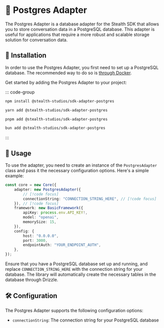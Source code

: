 # 🚀 Postgres Adapter

The Postgres Adapter is a database adapter for the Stealth SDK that allows you to store conversation data in a PostgreSQL database. This adapter is useful for applications that require a more robust and scalable storage solution for conversation data.

## 🚧 Installation

In order to use the Postgres Adapter, you first need to set up a PostgreSQL database. The recommended way to do so is [through Docker](https://docs.docker.com/engine/examples/postgresql_service/).

Get started by adding the Postgres Adapter to your project:

::: code-group

```sh [npm]
npm install @stealth-studios/sdk-adapter-postgres
```

```sh [yarn]
yarn add @stealth-studios/sdk-adapter-postgres
```

```sh [pnpm]
pnpm add @stealth-studios/sdk-adapter-postgres
```

```sh [bun]
bun add @stealth-studios/sdk-adapter-postgres
```

:::

## 🚀 Usage

To use the adapter, you need to create an instance of the `PostgresAdapter` class and pass it the necessary configuration options. Here's a simple example:

```typescript
const core = new Core({
	adapter: new PostgresAdapter({
		// [!code focus]
		connectionString: "CONNECTION_STRING_HERE", // [!code focus]
	}), // [!code focus]
	framework: new BasicFramework({
		apiKey: process.env.API_KEY!,
		model: "openai",
		memorySize: 15,
	}),
	config: {
		host: "0.0.0.0",
		port: 3000,
		endpointAuth: "YOUR_ENDPOINT_AUTH",
	},
});
```

Ensure that you have a PostgreSQL database set up and running, and replace `CONNECTION_STRING_HERE` with the connection string for your database. The library will automatically create the necessary tables in the database through Drizzle.

## 🛠️ Configuration

The Postgres Adapter supports the following configuration options:

- `connectionString`: The connection string for your PostgreSQL database
